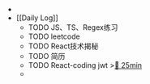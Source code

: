 -
- [[Daily Log]]
	- TODO JS、TS、Regex练习
	- TODO leetcode
	- TODO React技术揭秘
	- TODO 简历
	- TODO React-coding jwt >[🍅 25min](#agenda-pomo://?t=f-1690363603179-1500)
	-